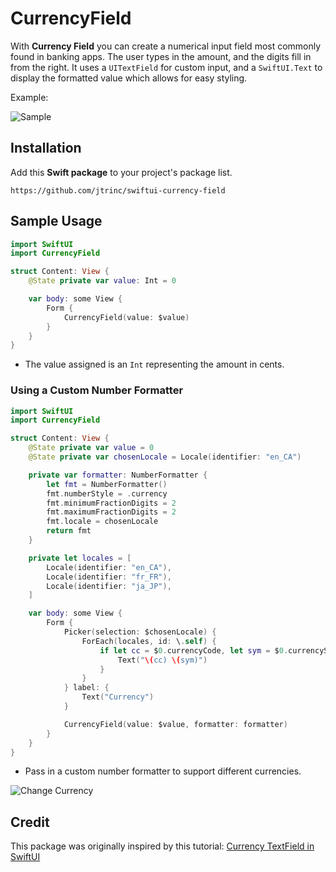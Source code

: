 # CurrencyField

With **Currency Field** you can create a numerical input field most commonly found in banking apps. The user types in the amount, and the digits fill in from the right. It uses a `UITextField` for custom input, and a `SwiftUI.Text` to display the formatted value which allows for easy styling.

Example:

![Sample](https://trinchero.me/samples/swiftui-currency-field-sample-1.gif)

## Installation

Add this **Swift package** to your project's package list.

```text
https://github.com/jtrinc/swiftui-currency-field
```

## Sample Usage

```swift
import SwiftUI
import CurrencyField

struct Content: View {
    @State private var value: Int = 0

    var body: some View {
        Form {
            CurrencyField(value: $value)
        }
    }
}
```

* The value assigned is an `Int` representing the amount in cents.

### Using a Custom Number Formatter

```swift
import SwiftUI
import CurrencyField

struct Content: View {
    @State private var value = 0
    @State private var chosenLocale = Locale(identifier: "en_CA")

    private var formatter: NumberFormatter {
        let fmt = NumberFormatter()
        fmt.numberStyle = .currency
        fmt.minimumFractionDigits = 2
        fmt.maximumFractionDigits = 2
        fmt.locale = chosenLocale
        return fmt
    }

    private let locales = [
        Locale(identifier: "en_CA"),
        Locale(identifier: "fr_FR"),
        Locale(identifier: "ja_JP"),
    ]

    var body: some View {
        Form {
            Picker(selection: $chosenLocale) {
                ForEach(locales, id: \.self) {
                    if let cc = $0.currencyCode, let sym = $0.currencySymbol {
                        Text("\(cc) \(sym)")
                    }
                }
            } label: {
                Text("Currency")
            }

            CurrencyField(value: $value, formatter: formatter)
        }
    }
}
```

* Pass in a custom number formatter to support different currencies.

![Change Currency](https://trinchero.me/samples/swiftui-currency-field-sample-2.gif)

## Credit

This package was originally inspired by this tutorial: [Currency TextField in SwiftUI](https://benoitpasquier.com/currency-textfield-in-swiftui/)
